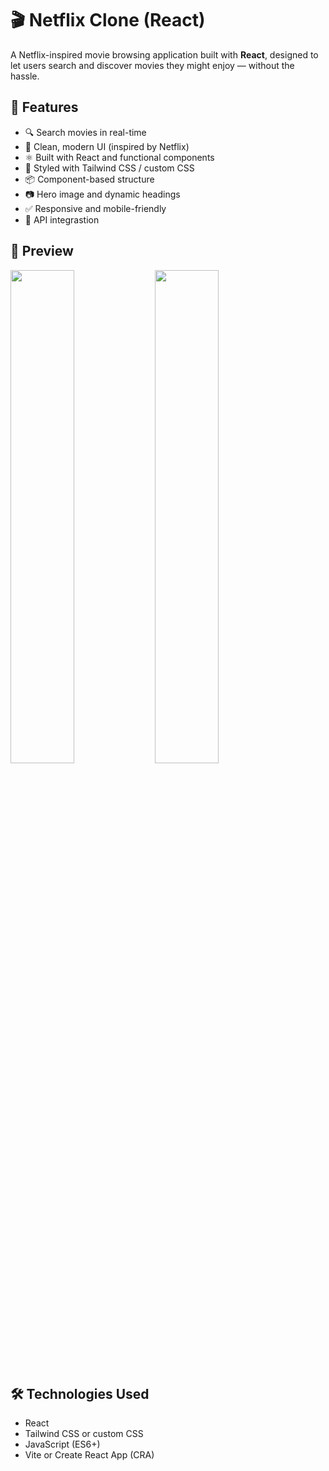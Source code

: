 # 🎬 Netflix Clone (React)

A Netflix-inspired movie browsing application built with **React**, designed to let users search and discover movies they might enjoy — without the hassle.

## 🚀 Features

- 🔍 Search movies in real-time
- 🎨 Clean, modern UI (inspired by Netflix)
- ⚛️ Built with React and functional components
- 🌈 Styled with Tailwind CSS / custom CSS
- 📦 Component-based structure
- 📷 Hero image and dynamic headings
- ✅ Responsive and mobile-friendly
- 🌌 API integrastion

## 📸 Preview

<img src="https://i.imgur.com/ltsVrwz.png" width="45%" />
<img src="https://i.imgur.com/DiYRjWq.png" width="45%" />

## 🛠️ Technologies Used

- React
- Tailwind CSS or custom CSS
- JavaScript (ES6+)
- Vite or Create React App (CRA)

